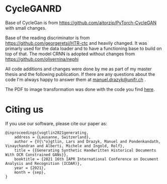 # CycleGANRD

Base of CycleGan is from https://github.com/aitorzip/PyTorch-CycleGAN with small changes.

Base of the reading discriminator is from https://github.com/georgeretsi/HTR-ctc and heavily changed. It was primarly used for the data loader and to have a functioning base to build on top of that. The model CRNN is adopted without changes from https://github.com/olivernina/nephi

All code additions and changes were done by me as part of my master thesis and the following publication. If there are any questions about the code I'm always happy to answer them at manuel.drazyk@unifr.ch .

The PDF to image transformation was done with the code you find [here](https://github.com/aalbec/master_thesis/tree/master/book_generation).

# Citing us
If you use our software, please cite our paper as:
```
@inproceedings{vogtlin2021generating,
    address = {Lausanne, Switzerland},
    author = {V{\"o}gtlin, Lars and Drazyk, Manuel and Pondenkandath, Vinaychandran and Alberti, Michele and Ingold, Rolf},
    title = {{Generating Synthetic Handwritten Historical Documents With OCR Constrained GANs}},
    booktitle = {2021 16th IAPR International Conference on Document Analysis and Recognition (ICDAR)},
    year = {2021},
    month = {sep},
}
```
